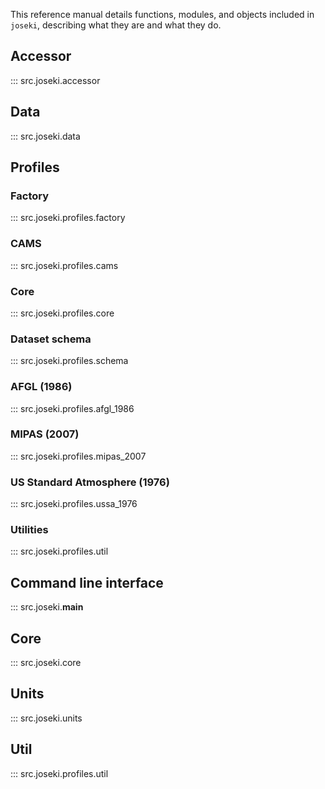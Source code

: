 This reference manual details functions, modules, and objects included in
`joseki`, describing what they are and what they do.

## Accessor

::: src.joseki.accessor

## Data

::: src.joseki.data

## Profiles

### Factory

::: src.joseki.profiles.factory

### CAMS

::: src.joseki.profiles.cams
### Core

::: src.joseki.profiles.core

### Dataset schema

::: src.joseki.profiles.schema

### AFGL (1986)

::: src.joseki.profiles.afgl_1986

### MIPAS (2007)

::: src.joseki.profiles.mipas_2007

### US Standard Atmosphere (1976)

::: src.joseki.profiles.ussa_1976

### Utilities

::: src.joseki.profiles.util

## Command line interface

::: src.joseki.__main__

## Core

::: src.joseki.core

## Units

::: src.joseki.units

## Util

::: src.joseki.profiles.util